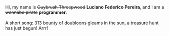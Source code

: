 Hi, my name is ~~Guybrush Threepwood~~ **Luciano Federico Pereira**, and I am a ~~wannabe pirate~~ **programmer**.<br><br>A short song: 313 bounty of doubloons gleams in the sun, a treasure hunt has just begun! Arrr!

